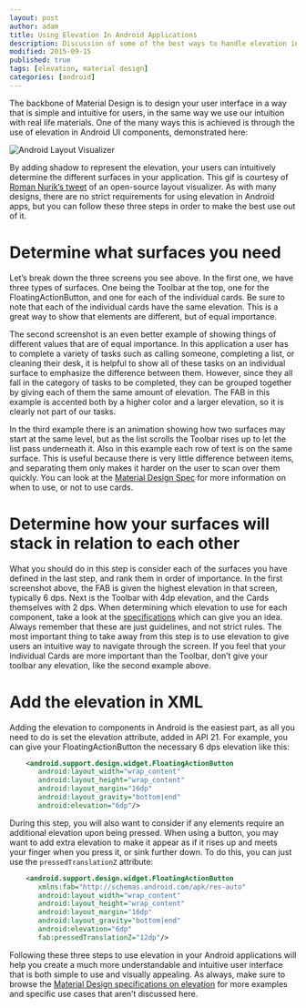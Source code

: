 ```yaml
---
layout: post
author: adam
title: Using Elevation In Android Applications
description: Discussion of some of the best ways to handle elevation in your Android application.
modified: 2015-09-15
published: true
tags: [elevation, material design]
categories: [android]
---
```


The backbone of Material Design is to design your user interface in a way that is simple and intuitive for users, in the same way we use our intuition with real life materials. One of the many ways this is achieved is through the use of elevation in Android UI components, demonstrated here:

![Android Layout Visualizer](/images/elevation.gif)

<!--more-->

By adding shadow to represent the elevation, your users can intuitively determine the different surfaces in your application. This gif is courtesy of [Roman Nurik’s tweet](https://twitter.com/romannurik/status/641123623324020736) of an open-source layout visualizer. As with many designs, there are no strict requirements for using elevation in Android apps, but you can follow these three steps in order to make the best use out of it.

# Determine what surfaces you need

Let’s break down the three screens you see above. In the first one, we have three types of surfaces. One being the Toolbar at the top, one for the FloatingActionButton, and one for each of the individual cards. Be sure to note that each of the individual cards have the same elevation. This is a great way to show that elements are different, but of equal importance.

The second screenshot is an even better example of showing things of different values that are of equal importance. In this application a user has to complete a variety of tasks such as calling someone, completing a list, or cleaning their desk, it is helpful to show all of these tasks on an individual surface to emphasize the difference between them. However, since they all fall in the category of tasks to be completed, they can be grouped together by giving each of them the same amount of elevation. The FAB in this example is accented both by a higher color and a larger elevation, so it is clearly not part of our tasks.

In the third example there is an animation showing how two surfaces may start at the same level, but as the list scrolls the Toolbar rises up to let the list pass underneath it. Also in this example each row of text is on the same surface. This is useful because there is very little difference between items, and separating them only makes it harder on the user to scan over them quickly. You can look at the [Material Design Spec](https://www.google.com/design/spec/components/cards.html#cards-usage) for more information on when to use, or not to use cards.

# Determine how your surfaces will stack in relation to each other

What you should do in this step is consider each of the surfaces you have defined in the last step, and rank them in order of importance. In the first screenshot above, the FAB is given the highest elevation in that screen, typically 6 dps. Next is the Toolbar with 4dp elevation, and the Cards themselves with 2 dps. When determining which elevation to use for each component, take a look at the [specifications](https://material.io/guidelines/material-design/elevation-shadows.html#elevation-shadows-elevation-android-) which can give you an idea. Always remember that these are just guidelines, and not strict rules. The most important thing to take away from this step is to use elevation to give users an intuitive way to navigate through the screen. If you feel that your individual Cards are more important than the Toolbar, don’t give your toolbar any elevation, like the second example above.

# Add the elevation in XML

Adding the elevation to components in Android is the easiest part, as all you need to do is set the elevation attribute, added in API 21. For example, you can give your FloatingActionButton the necessary 6 dps elevation like this:

```xml
    <android.support.design.widget.FloatingActionButton 
       android:layout_width="wrap_content" 
       android:layout_height="wrap_content" 
       android:layout_margin="16dp" 
       android:layout_gravity="bottom|end" 
       android:elevation="6dp"/>
```

During this step, you will also want to consider if any elements require an additional elevation upon being pressed. When using a button, you may want to add extra elevation to make it appear as if it rises up and meets your finger when you press it, or sink further down. To do this, you can just use the `pressedTranslationZ` attribute:

```xml
    <android.support.design.widget.FloatingActionButton
       xmlns:fab="http://schemas.android.com/apk/res-auto"
       android:layout_width="wrap_content"
       android:layout_height="wrap_content"
       android:layout_margin="16dp"
       android:layout_gravity="bottom|end"
       android:elevation="6dp"
       fab:pressedTranslationZ="12dp"/>
```

Following these three steps to use elevation in your Android applications will help you create a much more understandable and intuitive user interface that is both simple to use and visually appealing. As always, make sure to browse the [Material Design specifications on elevation](http://www.google.com/design/spec/what-is-material/elevation-shadows.html#) for more examples and specific use cases that aren’t discussed here.